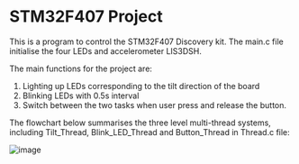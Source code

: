 # STM32F407 Project

This is a program to control the STM32F407 Discovery kit. The main.c file initialise the four LEDs and accelerometer LIS3DSH. 

The main functions for the project are:
1. Lighting up LEDs corresponding to the tilt direction of the board
2. Blinking LEDs with 0.5s interval
3. Switch between the two tasks when user press and release the button.

The flowchart below summarises the three level multi-thread systems, including Tilt_Thread, Blink_LED_Thread and Button_Thread in Thread.c file:

![image](https://user-images.githubusercontent.com/8566958/119899725-6a294f80-bf3b-11eb-89ae-2f78f65144e5.png)
